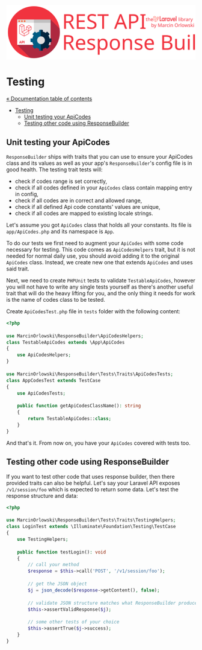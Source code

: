 ![REST API Response Builder for Laravel](../artwork/laravel-api-response-builder-logo.svg)

# Testing #

[« Documentation table of contents](README.md)

 * [Testing](testing.md)
   * [Unit testing your ApiCodes](#unit-testing-your-apicodes)
   * [Testing other code using ResponseBuilder](#testing-other-code-using-responsebuilder)
   
## Unit testing your ApiCodes ##

 `ResponseBuilder` ships with traits that you can use to ensure your ApiCodes class and its values
 as well as your app's `ResponseBuilder`'s config file is in good health. The testing trait
 tests will:

  * check if codes range is set correctly,
  * check if all codes defined in your `ApiCodes` class contain mapping entry in config,
  * check if all codes are in correct and allowed range,
  * check if all defined Api code constants' values are unique,
  * check if all codes are mapped to existing locale strings.

 Let's assume you got `ApiCodes` class that holds all your constants. Its file is `app/ApiCodes.php`
 and its namespace is `App`.

 To do our tests we first need to augment your `ApiCodes` with some code necessary for testing. This
 code comes as `ApiCodesHelpers` trait, but it is not needed for normal daily use, you should avoid
 adding it to the original `ApiCodes` class. Instead, we create new one that extends `ApiCodes` and
 uses said trait.

 Next, we need to create `PHPUnit` tests to validate `TestableApiCodes`, however you will not have
 to write any single tests yourself as there's another useful trait that will do the heavy lifting
 for you, and the only thing it needs for work is the name of codes class to be tested.

 Create `ApiCodesTest.php` file in `tests` folder with the following content:

```php
<?php

use MarcinOrlowski\ResponseBuilder\ApiCodesHelpers;
class TestableApiCodes extends \App\ApiCodes
{
    use ApiCodesHelpers;
}

use MarcinOrlowski\ResponseBuilder\Tests\Traits\ApiCodesTests;
class AppCodesTest extends TestCase
{
    use ApiCodesTests;

    public function getApiCodesClassName(): string
    {
        return TestableApiCodes::class;
    }
}
```

 And that's it. From now on, you have your `ApiCodes` covered with tests too.

## Testing other code using ResponseBuilder ##

 If you want to test other code that uses response builder, then there provided traits can also be
 helpful. Let's say your Laravel API exposes `/v1/session/foo` which is expected to return some
 data. Let's test the response structure and data:

```php
<?php

use MarcinOrlowski\ResponseBuilder\Tests\Traits\TestingHelpers;
class LoginTest extends \Illuminate\Foundation\Testing\TestCase
{
    use TestingHelpers;
    
    public function testLogin(): void
    {
        // call your method
        $response = $this->call('POST', '/v1/session/foo');
        
        // get the JSON object
        $j = json_decode($response->getContent(), false);
        
        // validate JSON structure matches what ResponseBuilder produced
        $this->assertValidResponse($j);
        
        // some other tests of your choice
        $this->assertTrue($j->success);
    }
}
```

